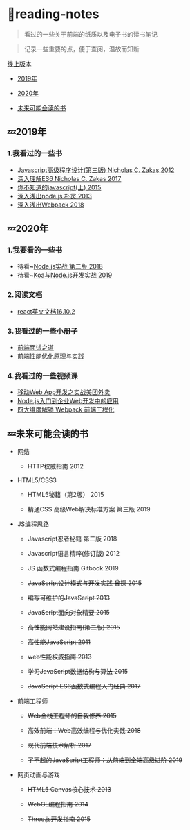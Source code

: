 # :book:reading-notes

> 看过的一些关于前端的纸质以及电子书的读书笔记

> 记录一些重要的点，便于查阅，温故而知新

[线上版本](https://reading.xblcity.com)

- [2019年](#zzz2019年)

- [2020年](#zzz2020年)

- [未来可能会读的书](#zzz未来可能会读的书)

## :zzz:2019年

### 1.我看过的一些书

- [Javascript高级程序设计(第三版) Nicholas C. Zakas 2012](https://github.com/xblcity/reading-notes/blob/master/books/professional-javascript.md)
- [深入理解ES6 Nicholas C. Zakas 2017](https://github.com/xblcity/reading-notes/blob/master/books/understanding-es6.md)
- [你不知道的javascript(上) 2015](https://github.com/xblcity/reading-notes/blob/master/books/you-don't-know-js1.md)
- [深入浅出node.js 朴灵 2013](https://github.com/xblcity/reading-notes/blob/master/books/understanding-node.md)
- [深入浅出Webpack 2018](https://github.com/xblcity/reading-notes/blob/master/books/understanding-webpack.md)

## :zzz:2020年

### 1.我要看的一些书

- 待看~[Node.js实战 第二版 2018](https://github.com/xblcity/reading-notes/blob/master/books/node-in-action.md)
- 待看~[Koa与Node.js开发实战 2019](https://github.com/xblcity/reading-notes/blob/master/books/koa-in-action.md)

### 2.阅读文档

- [react英文文档16.10.2](https://github.com/xblcity/reading-notes/blob/master/docs/react.md)

### 3.我看过的一些小册子

- [前端面试之道](https://github.com/xblcity/reading-notes/blob/master/booklet/fe-interview.md)
- [前端性能优化原理与实践](https://github.com/xblcity/reading-notes/blob/master/booklet/optimize-performance.md)

### 4.我看过的一些视频课

- [移动Web App开发之实战美团外卖](https://github.com/xblcity/reading-notes/blob/master/video-courses/webapp.md)
- [Node.js入门到企业Web开发中的应用](https://github.com/xblcity/reading-notes/blob/master/video-courses/node-learn.md)
- [四大维度解锁 Webpack 前端工程化](https://github.com/xblcity/reading-notes/blob/master/video-courses/webpack.md)

## :zzz:未来可能会读的书

- 网络

  - HTTP权威指南 2012

- HTML5/CSS3

  - HTML5秘籍（第2版） 2015

  - 精通CSS 高级Web解决标准方案 第三版 2019
  
- JS编程思路

  - Javascript忍者秘籍 第二版 2018

  - Javascript语言精粹(修订版) 2012

  - JS 函数式编程指南 Gitbook 2019

  - ~~JavaScript设计模式与开发实践 曾探 2015~~

  - ~~编写可维护的JavaScript 2013~~

  - ~~JavaScript面向对象精要 2015~~

  - ~~高性能网站建设指南(第二版) 2015~~

  - ~~高性能JavaScript 2011~~

  - ~~web性能权威指南 2013~~

  - ~~学习JavaScript数据结构与算法 2015~~

  - ~~JavaScript ES6函数式编程入门经典 2017~~
  
- 前端工程师

  - ~~Web全栈工程师的自我修养 2015~~

  - ~~高效前端：Web高效编程与优化实践 2018~~

  - ~~现代前端技术解析 2017~~

  - ~~了不起的JavaScript工程师：从前端到全端高级进阶 2019~~

- 网页动画与游戏

  - ~~HTML5 Canvas核心技术 2013~~

  - ~~WebGL编程指南 2014~~

  - ~~Three.js开发指南 2015~~
